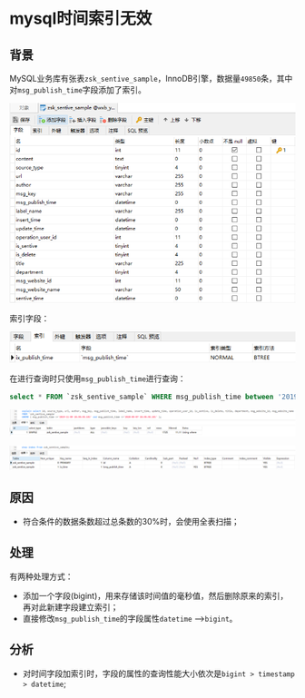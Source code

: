 # mysql时间索引无效

## 背景

MySQL业务库有张表`zsk_sentive_sample`，InnoDB引擎，数据量`49850`条，其中对`msg_publish_time`字段添加了索引。

![image-20200507191826814](./img/image-20200507191826814.png)

索引字段：

![image-20200507192115671](./img/image-20200507192115671.png)

在进行查询时只使用`msg_publish_time`进行查询：

```sql
select * FROM `zsk_sentive_sample` WHERE msg_publish_time between '2019-11-09 10:30:38.181' and '2020-05-07 10:30:38.181';
```

![image-20200507193742461](./img/image-20200507193742461.png)

![image-20200507193828333](./img/image-20200507193828333.png)

## 原因

- 符合条件的数据条数超过总条数的30%时，会使用全表扫描；

## 处理

有两种处理方式：

- 添加一个字段(bigint)，用来存储该时间值的毫秒值，然后删除原来的索引，再对此新建字段建立索引；
- 直接修改`msg_publish_time`的字段属性`datetime` -->`bigint`。

## 分析

- 对时间字段加索引时，字段的属性的查询性能大小依次是`bigint > timestamp > datetime`;

  